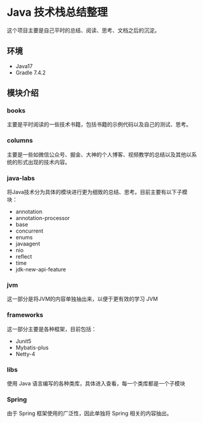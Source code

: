 # Java 技术栈总结整理

这个项目主要是自己平时的总结、阅读、思考、文档之后的沉淀。

## 环境

- Java17
- Gradle 7.4.2

## 模块介绍

### books

主要是平时阅读的一些技术书籍，包括书籍的示例代码以及自己的测试、思考。

### columns

主要是一些如微信公众号、掘金、大神的个人博客、视频教学的总结以及其他以系统的形式出现的技术内容。

### java-labs

将Java技术分为具体的模块进行更为细致的总结、思考。目前主要有以下子模块：

- annotation
- annotation-processor
- base
- concurrent
- enums
- javaagent
- nio
- reflect
- time
- jdk-new-api-feature

### jvm

这一部分是将JVM的内容单独抽出来，以便于更有效的学习 JVM

### frameworks

这一部分主要是各种框架，目前包括：

- Junit5
- Mybatis-plus
- Netty-4

### libs

使用 Java 语言编写的各种类库，具体进入查看，每一个类库都是一个子模块

### Spring

由于 Spring 框架使用的广泛性，因此单独将 Spring 相关的内容抽出。


